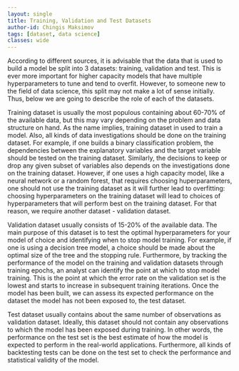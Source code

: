 ```yaml
---
layout: single
title: Training, Validation and Test Datasets
author-id: Chingis Maksimov
tags: [dataset, data science]
classes: wide
---
```


According to different sources, it is advisable that the data that is used to build a model be split into 3 datasets: training, validation and test. This is ever more important for higher capacity models that have multiple hyperparameters to tune and tend to overfit. However, to someone new to the field of data science, this split may not make a lot of sense initially. Thus, below we are going to describe the role of each of the datasets.

Training dataset is usually the most populous containing about 60-70% of the available data, but this may vary depending on the problem and data structure on hand. As the name implies, training dataset in used to train a model. Also, all kinds of data investigations should be done on the training dataset. For example, if one builds a binary classification problem, the dependencies between the explanatory variables and the target variable should be tested on the training dataset. Similarly, the decisions to keep or drop any given subset of variables also depends on the investigations done on the training dataset. However, if one uses a high capacity model, like a neural network or a random forest, that requires choosing huperparameters, one should not use the training dataset as it will further lead to overfitting: choosing hyperparameters on the training dataset will lead to choices of hyperparameters that will perform best on the training dataset. For that reason, we require another dataset - validation dataset.

Validation dataset usually consists of 15-20% of the available data. The main purpose of this dataset is to test the optimal hyperparameters for your model of choice and identifying when to stop model training. For example, if one is using a decision tree model, a choice should be made about the optimal size of the tree and the stopping rule. Furthermore, by tracking the performance of the model on the training and validation datasets through training epochs, an analyst can identify the point at which to stop model training. This is the point at which the error rate on the validation set is the lowest and starts to increase in subsequent training iterations. Once the model has been built, we can assess its expected performance on the dataset the model has not been exposed to, the test dataset.

Test dataset usually contains about the same number of observations as validation dataset. Ideally, this dataset should not contain any observations to which the model has been exposed during training. In other words, the performance on the test set is the best estimate of how the model is expected to perform in the real-world applications. Furthermore, all kinds of backtesting tests can be done on the test set to check the performance and statistical validity of the model.
